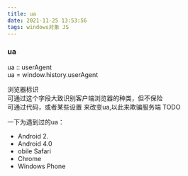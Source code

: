 ```yaml
---
title: ua
date: 2021-11-25 13:53:56
tags: windows对象 JS
---
```


### ua

ua :: userAgent  
ua = window.history.userAgent

浏览器标识  
可通过这个字段大致识别客户端浏览器的种类，但不保险  
可通过代码，或者某些设置 来改变ua,以此来欺骗服务端 TODO  

一下为遇到过的ua：  
+ Android 2.  
+ Android 4.0  
+ obile Safari  
+ Chrome  
+ Windows Phone  